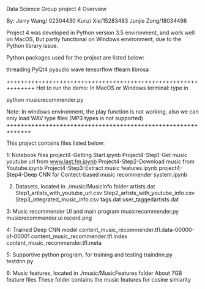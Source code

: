 Data Science Group project 4 Overview

By: 
Jerry Wang/ 02304430
Kunzi Xie/15283483
Junjie Zong/18034496


Project 4 was developed in Python version 3.5 environment, and work well on MacOS, 
But partly functional on Windows environment, due to the Python library issue.

Python packages used for the project are listed below:

threading
PyQt4
pyaudio
wave
tensorflow
tflearn
librosa

++++++++++++++++++++++++++++++++++++++++++++++++++++++++++++++
Hot to run the demo:
In MacOS or Windows terminal:
type in

python musicrecommender.py

Note: In windows environment, the play function is not working, also we can only
load WAV type files (MP3 types is not supported)
+++++++++++++++++++++++++++++++++++++++++++++++++++++++++++++

This project contains files listed below:

1: Notebook files
project4-Getting Start.ipynb
Project4-Step1-Get music youtube url from www.last.fm.ipynb
Project4-Step2-Download music from Youtube.ipynb
Project4-Step3-Extract music features.ipynb
project4-Step4-Deep CNN for Contect-based music recommender system.ipynb

2. Datasets, located in ./music/MusicInfo folder
artists.dat
Step1_artists_with_youtube_url.csv
Step2_artists_with_youtube_info.csv
Step3_integrated_music_info.csv
tags.dat
user_taggedartists.dat

3: Music recommender UI and main program
musicrecommender.py
musicrecommender.ui
record.png

4: Trained Deep CNN model
content_music_recommender.tfl.data-00000-of-00001
content_music_recommender.tfl.index
content_music_recommender.tfl.meta

5: Supportive python program, for training and testing
traindnn.py
testdnn.py

6: Music features, located in ./music/MusicFeatures folder
About 7GB feature files
These folder contains the music features for cosine simiarity

